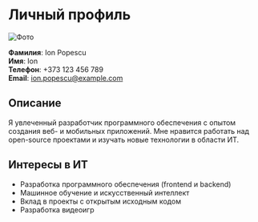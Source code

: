 # Личный профиль

![Фото](https://link-catre-fotografie.com/fotografie.jpg)

**Фамилия**: Ion Popescu  
**Имя**: Ion  
**Телефон**: +373 123 456 789  
**Email**: ion.popescu@example.com  

## Описание

Я увлеченный разработчик программного обеспечения с опытом создания веб- и мобильных приложений. Мне нравится работать над open-source проектами и изучать новые технологии в области ИТ.

## Интересы в ИТ

- Разработка программного обеспечения (frontend и backend)
- Машинное обучение и искусственный интеллект
- Вклад в проекты с открытым исходным кодом
- Разработка видеоигр
